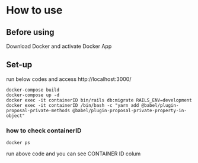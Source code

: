 # How to use

## Before using
 Download Docker and activate Docker App

## Set-up
run below codes and access http://localhost:3000/
```
docker-compose build
docker-compose up -d
docker exec -it containerID bin/rails db:migrate RAILS_ENV=development
docker exec -it containerID /bin/bash -c "yarn add @babel/plugin-proposal-private-methods @babel/plugin-proposal-private-property-in-object"
```

### how to check containerID
```
docker ps
```
run above code and you can see CONTAINER ID colum

